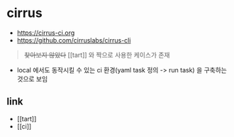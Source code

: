 # cirrus
+ https://cirrus-ci.org
+ https://github.com/cirruslabs/cirrus-cli

> ~~찾아보지 않았다~~ [[tart]] 와 짝으로 사용한 케이스가 존재

- local 에서도 동작시킬 수 있는 ci 환경(yaml task 정의 ->  run task) 을 구축하는것으로 보임

## link
- [[tart]]
- [[ci]]

